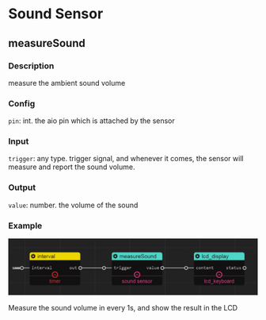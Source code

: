 Sound Sensor
======
## measureSound

### Description

measure the ambient sound volume

### Config

`pin`: int. the aio pin which is attached by the sensor

### Input

`trigger`: any type. trigger signal, and whenever it comes, the sensor will measure and report the sound volume.


### Output

`value`: number. the volume of the sound

### Example

![](./pic/sound_lcd.jpg)

Measure the sound volume in every 1s, and show the result in the LCD

